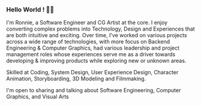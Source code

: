### Hello World ! 👋🏽
I'm Ronnie, a Software Engineer and CG Artist at the core. I enjoy converting complex problems into Technology, Design and Experiences that are both intuitive and exciting. Over time, I've worked on various projects across a wide range of technologies, with more focus on Backend Engineering & Computer Graphics, had various leadership and project management roles whose experiences serve me as a driver towards developing & improving products while exploring new or unknown areas.

Skilled at Coding, System Design, User Experience Design, Character Animation, Storyboarding, 3D Modeling and Filmmaking.

I'm open to sharing and talking about Software Engineering, Computer Graphics, and Visual Arts
